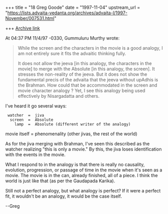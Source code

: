 +++
title = "18 Greg Goode"
date = "1997-11-04"
upstream_url = "https://lists.advaita-vedanta.org/archives/advaita-l/1997-November/007531.html"

+++
[Archive link](https://lists.advaita-vedanta.org/archives/advaita-l/1997-November/007531.html)

At 04:37 PM 11/4/97 -0330, Gummuluru Murthy wrote:
>While the screen and the characters in the movie is a good analogy, I am
>not entirely sure it fits the advaitic thinking fully.
>
>It does not allow the jeeva [in this analogy, the characters in the
>movie] to merge with the Absolute [in this analogy, the screen]. It
>stresses the non-reality of the jeeva. But it does not show the
>fundamental precis of the advaita that the jeeva without upAdhis is
>the Brahman. How could that be accommodated in the screen and movie
>character analogy ?  Yet, I see this analogy being used effectively
>by Nisargadatta and others.

I've heard it go several ways:

     watcher  =  jiva
      screen  =  Absolute
        lamp  =  Absolute (different writer of the analogy)
movie itself  =  phenomenality (other jivas, the rest of the world)

As for the jiva merging with Brahman, I've seen this described as the
watcher realizing "this is only a movie."  By this, the jiva loses
identification with the events in the movie.

What I respond to in the analogy is that there is really no causality,
evolution, progression, or passage of time in the movie when it's seen as a
movie.  The movie is in the can, already finished, all of a piece.  I think
the world is just like that (as per the Gaudapada Karika).

Still not a perfect analogy, but what analogy is perfect?   If it were a
perfect fit, it wouldn't be an analogy, it would be the case itself.

--Greg

